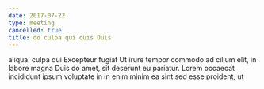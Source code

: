 ```yaml
---
date: 2017-07-22
type: meeting
cancelled: true
title: do culpa qui quis Duis
---
```

aliqua. culpa qui Excepteur fugiat Ut irure tempor commodo ad cillum elit, in labore magna Duis do amet, sit deserunt eu pariatur. Lorem occaecat incididunt ipsum voluptate in in enim minim ea sint sed esse proident, ut